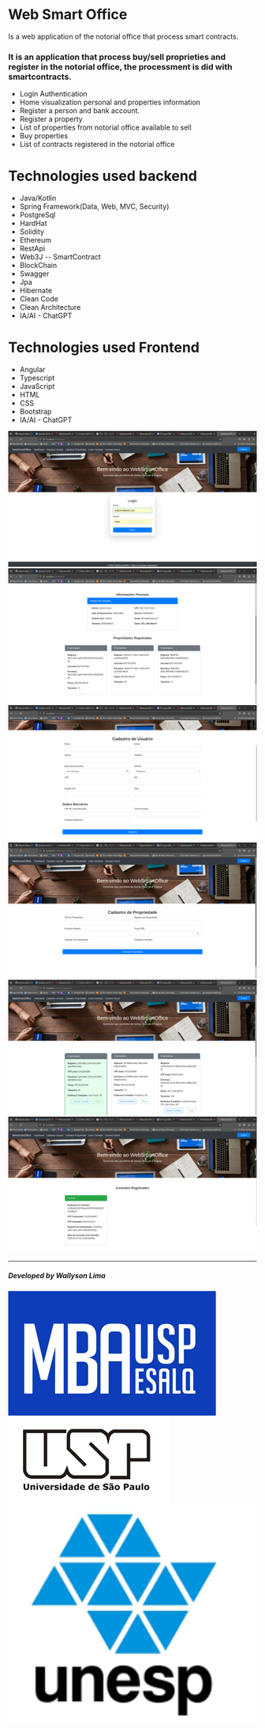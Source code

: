 # Web Smart Office
Is a web application of the notorial office that process smart contracts.

<h3>It is an application that process buy/sell proprieties and register in the notorial office, the processment is did with smartcontracts. </h3>

<ul>
  <li>Login Authentication</li>
  <li>Home visualization personal and properties information</li>
  <li>Register a person and bank account.</li>
  <li>Register a property</li>
  <li>List of properties from notorial office available to sell</li>
  <li>Buy properties</li>
  <li>List of contracts registered in the notorial office</li>
</ul>

<h1>Technologies used backend</h1>

<ul>
  <li>Java/Kotlin</li>
  <li>Spring Framework(Data, Web, MVC, Security)</li>
  <li>PostgreSql</li>
  <li>HardHat</li>
  <li>Solidity</li>
  <li>Ethereum</li>
  <li>RestApi</li>
  <li>Web3J -- SmartContract</li>
  <li>BlockChain</li>
  <li>Swagger</li>
  <li>Jpa</li>
  <li>Hibernate</li>
  <li>Clean Code</li>
  <li>Clean Architecture</li>
  <li>IA/AI - ChatGPT</li>
</ul>


<h1>Technologies used Frontend</h1>

<ul>
  <li>Angular</li>
  <li>Typescript</li>
  <li>JavaScript</li>
  <li>HTML</li>
  <li>CSS</li>
  <li>Bootstrap</li>
  <li>IA/AI - ChatGPT</li>
</ul>

![WebSmartOffice login](https://github.com/wallysonlima/websmartoffice/blob/main/WebSmartOffice/printscreens/login.png)
![WebSmartOffice home](https://github.com/wallysonlima/websmartoffice/blob/main/WebSmartOffice/printscreens/home.png)
![WebSmartOffice usuarios](https://github.com/wallysonlima/websmartoffice/blob/main/WebSmartOffice/printscreens/cadastrar_usuario.png)
![WebSmartOffice propriedades](https://github.com/wallysonlima/websmartoffice/blob/main/WebSmartOffice/printscreens/cadastrar_propriedade.png)
![WebSmartOffice comprar](https://github.com/wallysonlima/websmartoffice/blob/main/WebSmartOffice/printscreens/comprar_propriedade.png)
![WebSmartOffice contratos](https://github.com/wallysonlima/websmartoffice/blob/main/WebSmartOffice/printscreens/listar_contratos.png)

<hr>
<h5>Developed by Wallyson Lima</h5>

![WebSmartOffice MBA USP/ESALQ](https://github.com/wallysonlima/websmartoffice/blob/main/WebSmartOffice/printscreens/ESALQ.png)
![WebSmartOffice USP](https://github.com/wallysonlima/websmartoffice/blob/main/WebSmartOffice/printscreens/USP.png)
![WebSmartOffice UNESP](https://github.com/wallysonlima/websmartoffice/blob/main/WebSmartOffice/printscreens/unesp.png)
